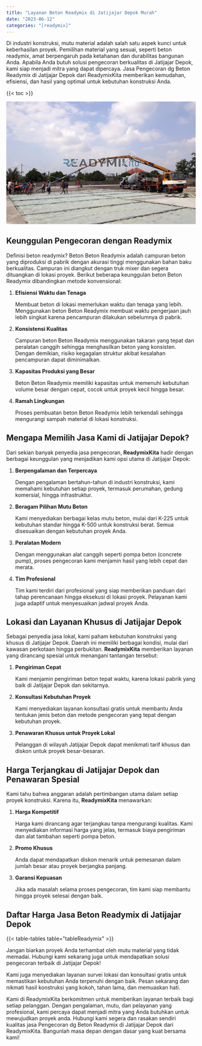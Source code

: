```yaml
---
title: "Layanan Beton Readymix di Jatijajar Depok Murah"
date: "2023-06-12"
categories: "[readymix]"
---
```


Di industri konstruksi, mutu material adalah salah satu aspek kunci untuk keberhasilan proyek. Pemilihan material yang sesuai, seperti beton readymix, amat berpengaruh pada ketahanan dan durabilitas bangunan Anda. Apabila Anda butuh solusi pengecoran berkualitas di Jatijajar Depok, kami siap menjadi mitra yang dapat dipercaya. Jasa Pengecoran dg Beton Readymix di Jatijajar Depok dari ReadymixKita memberikan kemudahan, efisiensi, dan hasil yang optimal untuk kebutuhan konstruksi Anda.

{{< toc >}}

![Layanan Beton Readymix di Jatijajar Depok Murah](/images/readymix/cor-readymix-01.jpg)

## Keunggulan Pengecoran dengan Readymix

Definisi beton readymix? Beton Beton Readymix adalah campuran beton yang diproduksi di pabrik dengan akurasi tinggi menggunakan bahan baku berkualitas. Campuran ini diangkut dengan truk mixer dan segera dituangkan di lokasi proyek. Berikut beberapa keunggulan beton Beton Readymix dibandingkan metode konvensional:

1. **Efisiensi Waktu dan Tenaga**

   Membuat beton di lokasi memerlukan waktu dan tenaga yang lebih. Menggunakan beton Beton Readymix membuat waktu pengerjaan jauh lebih singkat karena pencampuran dilakukan sebelumnya di pabrik.

2. **Konsistensi Kualitas**

   Campuran beton Beton Readymix menggunakan takaran yang tepat dan peralatan canggih sehingga menghasilkan beton yang konsisten. Dengan demikian, risiko kegagalan struktur akibat kesalahan pencampuran dapat diminimalkan.

3. **Kapasitas Produksi yang Besar**

   Beton Beton Readymix memiliki kapasitas untuk memenuhi kebutuhan volume besar dengan cepat, cocok untuk proyek kecil hingga besar.

4. **Ramah Lingkungan**

   Proses pembuatan beton Beton Readymix lebih terkendali sehingga mengurangi sampah material di lokasi konstruksi.

## Mengapa Memilih Jasa Kami di Jatijajar Depok?

Dari sekian banyak penyedia jasa pengecoran, **ReadymixKita** hadir dengan berbagai keunggulan yang menjadikan kami opsi utama di Jatijajar Depok:

1. **Berpengalaman dan Terpercaya**

   Dengan pengalaman bertahun-tahun di industri konstruksi, kami memahami kebutuhan setiap proyek, termasuk perumahan, gedung komersial, hingga infrastruktur.

2. **Beragam Pilihan Mutu Beton**

   Kami menyediakan berbagai kelas mutu beton, mulai dari K-225 untuk kebutuhan standar hingga K-500 untuk konstruksi berat. Semua disesuaikan dengan kebutuhan proyek Anda.

3. **Peralatan Modern**

   Dengan menggunakan alat canggih seperti pompa beton (concrete pump), proses pengecoran kami menjamin hasil yang lebih cepat dan merata.

4. **Tim Profesional**

   Tim kami terdiri dari profesional yang siap memberikan panduan dari tahap perencanaan hingga eksekusi di lokasi proyek. Pelayanan kami juga adaptif untuk menyesuaikan jadwal proyek Anda.

## Lokasi dan Layanan Khusus di Jatijajar Depok

Sebagai penyedia jasa lokal, kami paham kebutuhan konstruksi yang khusus di Jatijajar Depok. Daerah ini memiliki berbagai kondisi, mulai dari kawasan perkotaan hingga perbukitan. **ReadymixKita** memberikan layanan yang dirancang spesial untuk menangani tantangan tersebut:

1. **Pengiriman Cepat**

   Kami menjamin pengiriman beton tepat waktu, karena lokasi pabrik yang baik di Jatijajar Depok dan sekitarnya.

2. **Konsultasi Kebutuhan Proyek**

   Kami menyediakan layanan konsultasi gratis untuk membantu Anda tentukan jenis beton dan metode pengecoran yang tepat dengan kebutuhan proyek.

3. **Penawaran Khusus untuk Proyek Lokal**

   Pelanggan di wilayah Jatijajar Depok dapat menikmati tarif khusus dan diskon untuk proyek besar-besaran.

## Harga Terjangkau di Jatijajar Depok dan Penawaran Spesial

Kami tahu bahwa anggaran adalah pertimbangan utama dalam setiap proyek konstruksi. Karena itu, **ReadymixKita** menawarkan:

1. **Harga Kompetitif**

   Harga kami dirancang agar terjangkau tanpa mengurangi kualitas. Kami menyediakan informasi harga yang jelas, termasuk biaya pengiriman dan alat tambahan seperti pompa beton.

2. **Promo Khusus**

   Anda dapat mendapatkan diskon menarik untuk pemesanan dalam jumlah besar atau proyek berjangka panjang.

3. **Garansi Kepuasan**

   Jika ada masalah selama proses pengecoran, tim kami siap membantu hingga proyek selesai dengan baik.

## Daftar Harga Jasa Beton Readymix di Jatijajar Depok

{{< table-tables table="tableReadymix" >}}

Jangan biarkan proyek Anda terhambat oleh mutu material yang tidak memadai. Hubungi kami sekarang juga untuk mendapatkan solusi pengecoran terbaik di Jatijajar Depok!

Kami juga menyediakan layanan survei lokasi dan konsultasi gratis untuk memastikan kebutuhan Anda terpenuhi dengan baik. Pesan sekarang dan nikmati hasil konstruksi yang kokoh, tahan lama, dan memuaskan hati.

Kami di ReadymixKita berkomitmen untuk memberikan layanan terbaik bagi setiap pelanggan. Dengan pengalaman, mutu, dan pelayanan yang profesional, kami percaya dapat menjadi mitra yang Anda butuhkan untuk mewujudkan proyek anda. Hubungi kami segera dan rasakan sendiri kualitas jasa Pengecoran dg Beton Readymix di Jatijajar Depok dari ReadymixKita. Bangunlah masa depan dengan dasar yang kuat bersama kami!